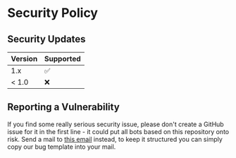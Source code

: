 # Security Policy

## Security Updates

| Version | Supported          |
| ------- | ------------------ |
| 1.x   | :white_check_mark: |
| < 1.0   | :x:                |

## Reporting a Vulnerability

If you find some really serious security issue, please don't create a GitHub issue for it in the first line - it could put all bots based on this repository onto risk.
Send a mail to [this email][reportmail] instead, to keep it structured you can simply copy our bug template into your mail.

<!-- Variables -->
[reportmail]: mailto:elias.knodel@gmail.com